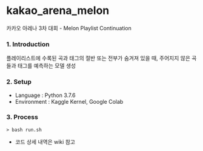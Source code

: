 # kakao_arena_melon
카카오 아레나 3차 대회 - Melon Playlist Continuation

### 1. Introduction
플레이리스트에 수록된 곡과 태그의 절반 또는 전부가 숨겨져 있을 때, 주어지지 않은 곡들과 태그를 예측하는 모델 생성

### 2. Setup
- Language : Python 3.7.6
- Environment : Kaggle Kernel, Google Colab

### 3. Process

```
> bash run.sh
```
- 코드 상세 내역은 wiki 참고
